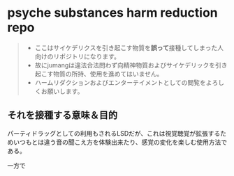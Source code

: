 # psyche substances harm reduction repo

> * ここはサイケデリクスを引き起こす物質を<strong>誤って</strong>接種してしまった人向けのリポジトリになります。
> * 故にjumangは違法合法問わず向精神物質およびサイケデリックを引き起こす物質の所持、使用を進めてはいません。
> * ハームリダクションおよびエンターテイメントとしての閲覧をよろしくお願いします。

## それを接種する意味＆目的

パーティドラッグとしての利用もされるLSDだが、これは視覚聴覚が拡張するためいつもとは違う音の聞こえ方を体験出来たり、感覚の変化を楽しむ使用方法である。

一方で